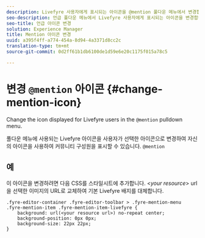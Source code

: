 ```yaml
---
description: Livefyre 사용자에게 표시되는 아이콘을 @mention 풀다운 메뉴에서 변경합니다.
seo-description: 언급 풀다운 메뉴에서 Livefyre 사용자에게 표시되는 아이콘을 변경합니다.
seo-title: 언급 아이콘 변경
solution: Experience Manager
title: Mention 아이콘 변경
uuid: a395f4ff-a774-454a-8d94-4a3371d8cc2c
translation-type: tm+mt
source-git-commit: 0d2ff61b1db6100de1d59e6e20c1175f015a78c5

---
```



# 변경 `@mention` 아이콘 {#change-mention-icon}

Change the icon displayed for Livefyre users in the `@mention` pulldown menu.

풀다운 메뉴에 사용되는 Livefyre 아이콘을 사용자가 선택한 아이콘으로 변경하여 자신의 아이콘을 사용하여 커뮤니티 구성원을 표시할 수 있습니다. `@mention`

## 예

이 아이콘을 변경하려면 다음 CSS를 스타일시트에 추가합니다. &lt;*your resource*&gt; url을 선택한 이미지의 URL로 교체하여 기본 Livefyre 배지를 대체합니다.

```
.fyre-editor-container .fyre-editor-toolbar > .fyre-mention-menu .fyre-mention-item .fyre-mention-item-livefyre { 
    background: url(<your resource url>) no-repeat center; 
    background-position: 0px 0px; 
    background-size: 22px 22px; 
}
```
